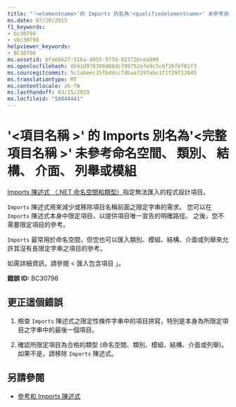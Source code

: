 ```yaml
---
title: "'<elementname>'的 Imports 別名為'<qualifiedelementname>' 未參考命名空間、 類別、 結構、 介面、 列舉或模組"
ms.date: 07/20/2015
f1_keywords:
- bc30798
- vbc30798
helpviewer_keywords:
- BC30798
ms.assetid: bfa66627-516a-4955-977d-92372bcea090
ms.openlocfilehash: db91d978308d08dc799752e7e9c5c6f26fbf01f3
ms.sourcegitcommit: 5c1abeec15fbddcc7dbaa729fabc1f1f29f12045
ms.translationtype: MT
ms.contentlocale: zh-TW
ms.lasthandoff: 03/15/2019
ms.locfileid: "58044441"
---
```

# <a name="elementname-for-the-imports-alias-to-qualifiedelementname-does-not-refer-to-a-namespace-class-structure-interface-enum-or-module"></a>'\<項目名稱 >' 的 Imports 別名為'\<完整項目名稱 >' 未參考命名空間、 類別、 結構、 介面、 列舉或模組
[Imports 陳述式 （.NET 命名空間和類型）](../../visual-basic/language-reference/statements/imports-statement-net-namespace-and-type.md)指定無法匯入的程式設計項目。  
  
 `Imports` 陳述式用來減少或移除項目名稱前面之限定字串的需求。 您可以在 `Imports` 陳述式本身中限定項目，以提供項目唯一宣告的明確路徑。 之後，您不需要限定項目的參考。  
  
 `Imports` 最常用於命名空間，但您也可以匯入類別、模組、結構、介面或列舉來允許其沒有長限定字串之項目的參考。  
  
 如需詳細資訊，請參閱 < 匯入包含項目 」。  
  
 **錯誤 ID:** BC30798  
  
## <a name="to-correct-this-error"></a>更正這個錯誤  
  
1.  檢查 `Imports` 陳述式之限定性條件字串中的項目拼寫，特別是本身為所限定項目之字串中的最後一個項目。  
  
2.  確認所限定項目為合格的類型 (命名空間、類別、模組、結構、介面或列舉)。 如果不是，請移除 `Imports` 陳述式。  
  
## <a name="see-also"></a>另請參閱

- [參考和 Imports 陳述式](../../visual-basic/programming-guide/program-structure/references-and-the-imports-statement.md)

